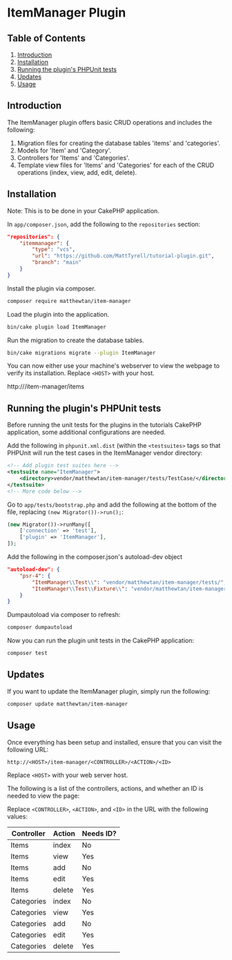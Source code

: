# ItemManager Plugin

## Table of Contents
1. [Introduction](#introduction)
2. [Installation](#installation)
3. [Running the plugin's PHPUnit tests](#running-the-plugins-phpunit-tests)
4. [Updates](#updates)
5. [Usage](#usage)

## Introduction

The ItemManager plugin offers basic CRUD operations and includes the following:
1. Migration files for creating the database tables 'items' and 'categories'.
2. Models for 'Item' and 'Category'.
3. Controllers for 'Items' and 'Categories'.
4. Template view files for 'Items' and 'Categories' for each of the CRUD operations (index, view, add, edit, delete).

## Installation

Note: This is to be done in your CakePHP application.

In `app/composer.json`, add the following to the `repositories` section:
```json
"repositories": {
    "itemmanager": {
        "type": "vcs",
        "url": "https://github.com/MattTyrell/tutorial-plugin.git",
        "branch": "main"
    }
}
```

Install the plugin via composer.
```bash
composer require matthewtan/item-manager
```

Load the plugin into the application.
```bash
bin/cake plugin load ItemManager
````

Run the migration to create the database tables.
```bash
bin/cake migrations migrate --plugin ItemManager
```

You can now either use your machine's webserver to view the webpage to verify its installation. Replace `<HOST>` with your host.

http://<HOST>/item-manager/items

## Running the plugin's PHPUnit tests

Before running the unit tests for the plugins in the tutorials CakePHP application, some additional configurations are needed.

Add the following in `phpunit.xml.dist` (within the `<testsuites>` tags so that PHPUnit will run the test cases in the ItemManager vendor directory:
```xml
<!-- Add plugin test suites here -->
<testsuite name="ItemManager">
    <directory>vendor/matthewtan/item-manager/tests/TestCase/</directory>
</testsuite>
<!-- More code below -->
```

Go to `app/tests/bootstrap.php` and add the following at the bottom of the file, replacing `(new Migrator())->run();`:
```php
(new Migrator())->runMany([
    ['connection' => 'test'],
    ['plugin' => 'ItemManager'],
]);
```

Add the following in the composer.json's autoload-dev object
```json
"autoload-dev": {
    "psr-4": {
        "ItemManager\\Test\\": "vendor/matthewtan/item-manager/tests/",
        "ItemManager\\Test\\Fixture\\": "vendor/matthewtan/item-manager/tests/Fixture/"
    }
}
```

Dumpautoload via composer to refresh:
```bash
composer dumpautoload
```

Now you can run the plugin unit tests in the CakePHP application:
```bash
composer test
```

## Updates

If you want to update the ItemManager plugin, simply run the following:

```bash
composer update matthewtan/item-manager
```

## Usage
Once everything has been setup and installed, ensure that you can visit the following URL:

`http://<HOST>/item-manager/<CONTROLLER>/<ACTION>/<ID>`

Replace `<HOST>` with your web server host.

The following is a list of the controllers, actions, and whether an ID is needed to view the page:

Replace `<CONTROLLER>`, `<ACTION>`, and `<ID>` in the URL with the following values:

| Controller | Action | Needs ID? |
|------------|--------|-----------|
| Items      | index  | No        |
| Items      | view   | Yes       |
| Items      | add    | No        |
| Items      | edit   | Yes       |
| Items      | delete | Yes       |
| Categories | index  | No        |
| Categories | view   | Yes       |
| Categories | add    | No        |
| Categories | edit   | Yes       |
| Categories | delete | Yes       |
